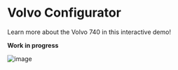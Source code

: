 # Volvo Configurator

Learn more about the Volvo 740 in this interactive demo!

**Work in progress**

![image](https://user-images.githubusercontent.com/27746994/111100663-78073100-8505-11eb-8bfd-13a7c40903ab.png)


